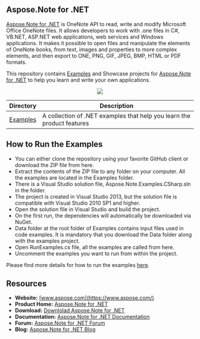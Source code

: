 ## Aspose.Note for .NET

[Aspose.Note for .NET](https://products.aspose.com/note/net) is OneNote API to read, write and modify Microsoft Office OneNote files. It allows developers to work with .one files in C#, VB.NET, ASP.NET web applications, web services and Windows applications. It makes it possible to open files and manipulate the elements of OneNote books, from text, images and properties to more complex elements, and then export to ONE, PNG, GIF, JPEG, BMP, HTML or PDF formats.

This repository contains [Examples](Examples) and Showcase projects for [Aspose.Note for .NET](https://products.aspose.com/note/net) to help you learn and write your own applications.


<p align="center">
  <a href="https://github.com/aspose-note/Aspose.Note-for-.NET/archive/master.zip">
    <img src="http://i.imgur.com/hwNhrGZ.png" />
  </a>
</p>


Directory | Description
--------- | -----------
[Examples](Examples)  | A collection of .NET examples that help you learn the product features

## How to Run the Examples
<ul>
	<li>You can either clone the repository using your favorite GitHub client or download the ZIP file from here.</li>
	<li>Extract the contents of the ZIP file to any folder on your computer. All the examples are located in the Examples folder.</li>
	<li>There is a Visual Studio solution file, Aspose.Note.Examples.CSharp.sln in the folder.</li>
	<li>The project is created in Visual Studio 2013, but the solution file is compatible with Visual Studio 2010 SP1 and higher.</li>
	<li>Open the solution file in Visual Studio and build the project.</li>
	<li>On the first run, the dependencies will automatically be downloaded via NuGet.</li>
	<li>Data folder at the root folder of Examples contains input files used in code examples. It is mandatory that you download the Data folder along with the examples project.</li>
	<li>Open RunExamples.cs file, all the examples are called from here.</li>
	<li>Uncomment the examples you want to run from within the project.</li>
</ul>
<p>
	Please find more details for how to run the examples <a href="https://docs.aspose.com/display/notenet/How+to+Run+the+Examples">here</a>.
</p>

## Resources

+ **Website:** [www.aspose.com](https://www.aspose.com/)
+ **Product Home:** [Aspose.Note for .NET](https://products.aspose.com/note/net)
+ **Download:** [Downlolad Aspose.Note for .NET](https://www.nuget.org/packages/Aspose.Note/)
+ **Documentation:** [Aspose.Note for .NET Documentation](https://docs.aspose.com/display/notenet/Home)
+ **Forum:** [Aspose.Note for .NET Forum](https://forum.aspose.com/c/note)
+ **Blog:** [Aspose.Note for .NET Blog](https://blog.aspose.com/category/aspose-products/aspose-note-product-family/)

